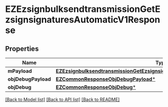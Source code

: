 # EZEzsignbulksendtransmissionGetEzsignsignaturesAutomaticV1Response

## Properties
Name | Type | Description | Notes
------------ | ------------- | ------------- | -------------
**mPayload** | [**EZEzsignbulksendtransmissionGetEzsignsignaturesAutomaticV1ResponseMPayload***](EZEzsignbulksendtransmissionGetEzsignsignaturesAutomaticV1ResponseMPayload.md) |  | 
**objDebugPayload** | [**EZCommonResponseObjDebugPayload***](EZCommonResponseObjDebugPayload.md) |  | [optional] 
**objDebug** | [**EZCommonResponseObjDebug***](EZCommonResponseObjDebug.md) |  | [optional] 

[[Back to Model list]](../README.md#documentation-for-models) [[Back to API list]](../README.md#documentation-for-api-endpoints) [[Back to README]](../README.md)


